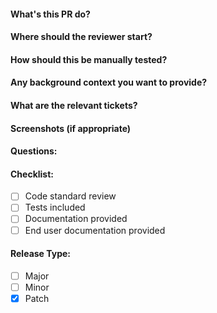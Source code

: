 #### What's this PR do?
#### Where should the reviewer start?
#### How should this be manually tested?
#### Any background context you want to provide?
#### What are the relevant tickets?
#### Screenshots (if appropriate)
#### Questions:
#### Checklist:
- [ ] Code standard review
- [ ] Tests included
- [ ] Documentation provided
- [ ] End user documentation provided

#### Release Type:
- [ ] Major
- [ ] Minor
- [x] Patch
